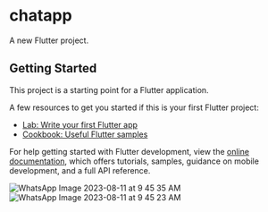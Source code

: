 # chatapp

A new Flutter project.

## Getting Started

This project is a starting point for a Flutter application.

A few resources to get you started if this is your first Flutter project:

- [Lab: Write your first Flutter app](https://docs.flutter.dev/get-started/codelab)
- [Cookbook: Useful Flutter samples](https://docs.flutter.dev/cookbook)

For help getting started with Flutter development, view the
[online documentation](https://docs.flutter.dev/), which offers tutorials,
samples, guidance on mobile development, and a full API reference.

![WhatsApp Image 2023-08-11 at 9 45 35 AM](https://github.com/dibyajyotiranjan/chatapp/assets/73651507/3317beaf-8549-4307-b21d-eb69855f3ba4)
![WhatsApp Image 2023-08-11 at 9 45 23 AM](https://github.com/dibyajyotiranjan/chatapp/assets/73651507/b35227a3-5821-418f-b613-5d833c38570d)
